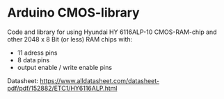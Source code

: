 # Arduino CMOS-library

Code and library for using Hyundai HY 6116ALP-10 CMOS-RAM-chip and other 2048 x 8 Bit (or less) RAM chips with:

- 11 adress pins
- 8 data pins
- output enable / write enable pins

Datasheet:
https://www.alldatasheet.com/datasheet-pdf/pdf/152882/ETC1/HY6116ALP.html

